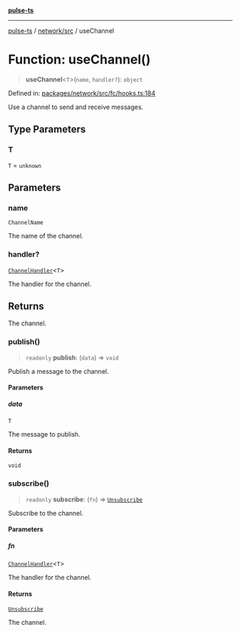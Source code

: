 [**pulse-ts**](../../../README.md)

***

[pulse-ts](../../../README.md) / [network/src](../README.md) / useChannel

# Function: useChannel()

> **useChannel**\<`T`\>(`name`, `handler?`): `object`

Defined in: [packages/network/src/fc/hooks.ts:184](https://github.com/jlehett/pulse-ts/blob/a2a18767041a6b69ca4c5f6131d2de266097750e/packages/network/src/fc/hooks.ts#L184)

Use a channel to send and receive messages.

## Type Parameters

### T

`T` = `unknown`

## Parameters

### name

`ChannelName`

The name of the channel.

### handler?

[`ChannelHandler`](../type-aliases/ChannelHandler.md)\<`T`\>

The handler for the channel.

## Returns

The channel.

### publish()

> `readonly` **publish**: (`data`) => `void`

Publish a message to the channel.

#### Parameters

##### data

`T`

The message to publish.

#### Returns

`void`

### subscribe()

> `readonly` **subscribe**: (`fn`) => [`Unsubscribe`](../type-aliases/Unsubscribe.md)

Subscribe to the channel.

#### Parameters

##### fn

[`ChannelHandler`](../type-aliases/ChannelHandler.md)\<`T`\>

The handler for the channel.

#### Returns

[`Unsubscribe`](../type-aliases/Unsubscribe.md)

The channel.
